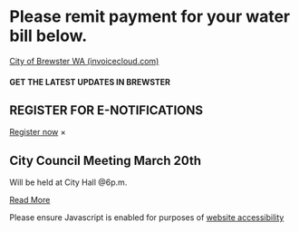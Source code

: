  

# Please remit payment for your water bill  below.

  [City of Brewster WA (invoicecloud.com)](https://www.invoicecloud.com/portal/(S(rucgva5rfervvcjwlfxnis21))/2/customerlocator.aspx?iti=42&bg=479fe97c-4346-4696-8156-956835424ccd&vsii=52&return=1)  

#### GET THE LATEST UPDATES IN BREWSTER

## REGISTER FOR E-NOTIFICATIONS

  [Register now](http://www.google.com)  × 

## City Council Meeting March 20th

Will be held at City Hall @6p.m.

 [Read More](alert_detail.php) 

 Please ensure Javascript is enabled for purposes of [website accessibility](https://userway.org) 